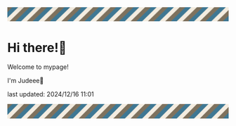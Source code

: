 <!-- Header image -->
<img src="./pokemon/pokemon_12.png" width="1000">

# Hi there!👋

Welcome to mypage!

I'm Judeee🐷

last updated: 2024/12/16 11:01

<!-- Footer image -->
<img src="./pokemon/pokemon_12.png" width="1000">

